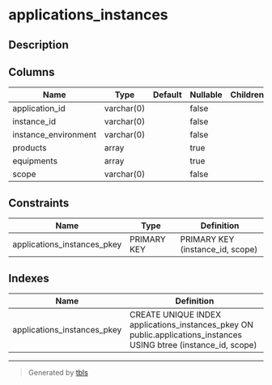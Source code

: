 # applications_instances

## Description

## Columns

| Name                 | Type       | Default | Nullable | Children | Parents | Comment |
| -------------------- | ---------- | ------- | -------- | -------- | ------- | ------- |
| application_id       | varchar(0) |         | false    |          |         |         |
| instance_id          | varchar(0) |         | false    |          |         |         |
| instance_environment | varchar(0) |         | false    |          |         |         |
| products             | array      |         | true     |          |         |         |
| equipments           | array      |         | true     |          |         |         |
| scope                | varchar(0) |         | false    |          |         |         |

## Constraints

| Name                        | Type        | Definition                       |
| --------------------------- | ----------- | -------------------------------- |
| applications_instances_pkey | PRIMARY KEY | PRIMARY KEY (instance_id, scope) |

## Indexes

| Name                        | Definition                                                                                                        |
| --------------------------- | ----------------------------------------------------------------------------------------------------------------- |
| applications_instances_pkey | CREATE UNIQUE INDEX applications_instances_pkey ON public.applications_instances USING btree (instance_id, scope) |

---

> Generated by [tbls](https://github.com/k1LoW/tbls)
